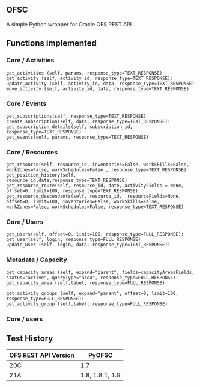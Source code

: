 ## OFSC

A simple Python wrapper for Oracle OFS REST API

## Functions implemented


### Core / Activities
    get_activities (self, params, response_type=TEXT_RESPONSE)
    get_activity (self, activity_id, response_type=TEXT_RESPONSE):
    update_activity (self, activity_id, data, response_type=TEXT_RESPONSE)
    move_activity (self, activity_id, data, response_type=TEXT_RESPONSE)

### Core / Events
    get_subscriptions(self, response_type=TEXT_RESPONSE)
    create_subscription(self, data, response_type=TEXT_RESPONSE):
    get_subscription_details(self, subscription_id, response_type=TEXT_RESPONSE)
    get_events(self, params, response_type=TEXT_RESPONSE)

### Core / Resources
    get_resource(self, resource_id, inventories=False, workSkills=False, workZones=False, workSchedules=False , response_type=TEXT_RESPONSE)
    get_position_history(self, resource_id,date,response_type=TEXT_RESPONSE)
    get_resource_route(self, resource_id, date, activityFields = None, offset=0, limit=100, response_type=TEXT_RESPONSE)
    get_resource_descendants(self, resource_id,  resourceFields=None, offset=0, limit=100, inventories=False, workSkills=False, workZones=False, workSchedules=False, response_type=TEXT_RESPONSE)

### Core / Users
    get_users(self, offset=0, limit=100, response_type=FULL_RESPONSE):
    get_user(self, login, response_type=FULL_RESPONSE):
    update_user (self, login, data, response_type=TEXT_RESPONSE):

### Metadata / Capacity
    get_capacity_areas (self, expand="parent", fields=capacityAreasFields, status="active", queryType="area", response_type=FULL_RESPONSE):
    get_capacity_area (self,label, response_type=FULL_RESPONSE)

    get_activity_groups (self, expand="parent", offset=0, limit=100, response_type=FULL_RESPONSE):
    get_activity_group (self,label, response_type=FULL_RESPONSE)

### Core / users 

## Test History

OFS REST API Version | PyOFSC
------------ | -------------
20C| 1.7
21A| 1.8, 1.8,1, 1.9

